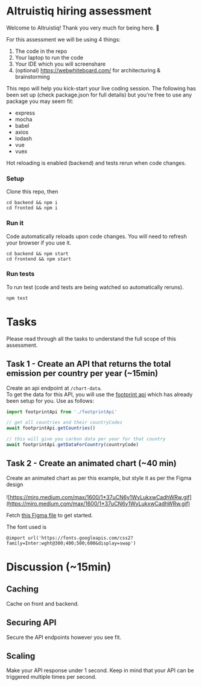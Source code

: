 # Altruistiq hiring assessment
Welcome to Altruistiq! Thank you very much for being here. 🙏

For this assessment we will be using 4 things:
1. The code in the repo
2. Your laptop to run the code
3. Your IDE which you will screenshare
4. (optional) https://webwhiteboard.com/ for architecturing & brainstorming

This repo will help you kick-start your live coding session. The following has been set up (check package.json for full details) but you're free to use any package you may seem fit:

- express
- mocha
- babel
- axios
- lodash
- vue
- vuex

Hot reloading is enabled (backend) and tests rerun when code changes.

### Setup
Clone this repo, then
```
cd backend && npm i
cd fronted && npm i
```

### Run it
Code automatically reloads upon code changes. You will need to refresh your browser if you use it.

```
cd backend && npm start
cd frontend && npm start
```

### Run tests
To run test (code and tests are being watched so automatically reruns).
```
npm test
```

# Tasks
Please read through all the tasks to understand the full scope of this assessment.

## Task 1 - Create an API that returns the total emission per country per year (~15min)
Create an api endpoint at `/chart-data`.\
To get the data for this API, you will use the [footprint api](https://data.footprintnetwork.org/#/api) which has already
been setup for you. Use as follows:

```js
import footprintApi from './footprintApi'

// get all countries and their countryCodes
await footprintApi.getCountries()

// this will give you carbon data per year for that country
await footprintApi.getDataForCountry(countryCode)

```
## Task 2 - Create an animated chart (~40 min)
Create an animated chart as per this example, but style it as per the Figma design<br/><br/>
![https://miro.medium.com/max/1600/1*37uCN6y1WyLukxwCadhWRw.gif](https://miro.medium.com/max/1600/1*37uCN6y1WyLukxwCadhWRw.gif)

Fetch [this Figma file](https://www.figma.com/file/WJ1BvQzvFchIFxo67iIywi/Altruistiq-frontend-hiring-task) to get started.

The font used is
```
@import url('https://fonts.googleapis.com/css2?family=Inter:wght@300;400;500;600&display=swap')
```

# Discussion (~15min)
## Caching
Cache on front and backend.

## Securing API
Secure the API endpoints however you see fit.

## Scaling
Make your API response under 1 second. Keep in mind that your API can be triggered multiple times per second.